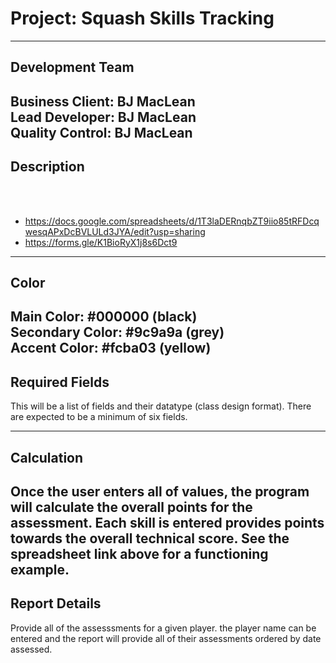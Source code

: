 # Project:  Squash Skills Tracking #

---
## Development Team ##
Business Client:  BJ MacLean
<br/>
Lead Developer:  BJ MacLean
<br/>
Quality Control:  BJ MacLean
<br/>
---
## Description ##
  <br/><br/>
- https://docs.google.com/spreadsheets/d/1T3laDERnqbZT9iio85tRFDcqwesqAPxDcBVLULd3JYA/edit?usp=sharing <br/>
- https://forms.gle/K1BioRyX1j8s6Dct9
---
## Color ##
Main Color:  #000000 (black)<br/>
Secondary Color: #9c9a9a (grey)<br/>
Accent Color:  #fcba03 (yellow)<br/>
---
## Required Fields ##
This will be a list of fields and their datatype (class design format).  There are expected to be a minimum of six fields.  

---
## Calculation ##

Once the user enters all of values, the program will calculate the overall points for the assessment.  Each skill is entered provides points towards the overall technical score.  See the spreadsheet link above for a functioning example.
<br/>
---

## Report Details ##
Provide all of the assesssments for a given player.  the player name can be entered and the report will provide all of their assessments ordered by date assessed.
<br/>
